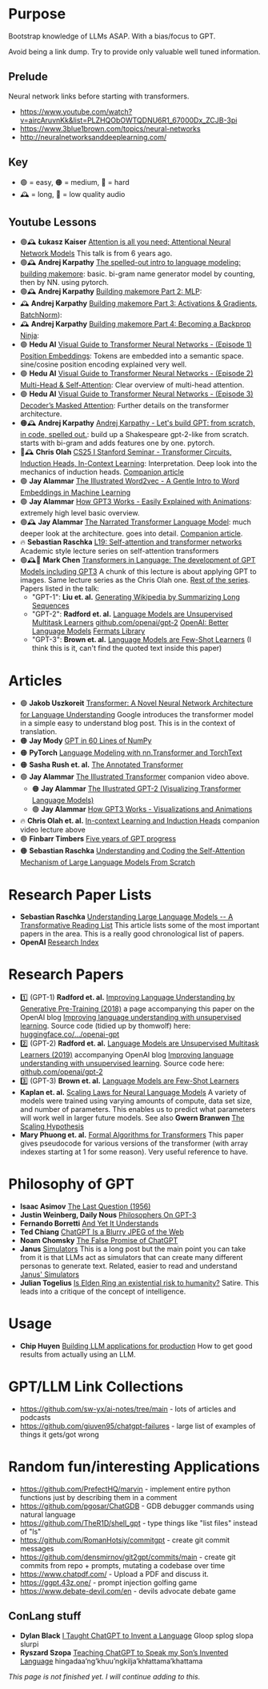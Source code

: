 # Purpose

Bootstrap knowledge of LLMs ASAP. With a bias/focus to GPT.

Avoid being a link dump. Try to provide only valuable well tuned information.

## Prelude

Neural network links before starting with transformers.

* https://www.youtube.com/watch?v=aircAruvnKk&list=PLZHQObOWTQDNU6R1_67000Dx_ZCJB-3pi
* https://www.3blue1brown.com/topics/neural-networks
* http://neuralnetworksanddeeplearning.com/

## Key

* 🟢 = easy, 🟠 = medium, 🔴 = hard
* 🕰️ = long, 🙉 = low quality audio

## Youtube Lessons

* 🟢🕰️ **Łukasz Kaiser** [Attention is all you need; Attentional Neural Network Models](https://www.youtube.com/watch?v=rBCqOTEfxvg) This talk is from 6 years ago.
* 🟢🕰️ **Andrej Karpathy** [The spelled-out intro to language modeling: building makemore](https://www.youtube.com/watch?v=PaCmpygFfXo): basic. bi-gram name generator model by counting, then by NN. using pytorch.
* 🟢🕰️ **Andrej Karpathy**  [Building makemore Part 2: MLP](https://www.youtube.com/watch?v=TCH_1BHY58I): 
* 🕰️ **Andrej Karpathy**  [Building makemore Part 3: Activations & Gradients, BatchNorm](https://www.youtube.com/watch?v=P6sfmUTpUmc)): 
* 🕰️ **Andrej Karpathy**  [Building makemore Part 4: Becoming a Backprop Ninja](https://www.youtube.com/watch?v=q8SA3rM6ckI): 
* 🟢 **Hedu AI** [Visual Guide to Transformer Neural Networks - (Episode 1) Position Embeddings](https://www.youtube.com/watch?v=dichIcUZfOw): Tokens are embedded into a semantic space. sine/cosine position encoding explained very well.
* 🟢 **Hedu AI** [Visual Guide to Transformer Neural Networks - (Episode 2) Multi-Head & Self-Attention](https://www.youtube.com/watch?v=mMa2PmYJlCo): Clear overview of multi-head attention.
* 🟢 **Hedu AI** [Visual Guide to Transformer Neural Networks - (Episode 3) Decoder’s Masked Attention](https://www.youtube.com/watch?v=gJ9kaJsE78k): Further details on the transformer architecture.
* 🟠🕰️ **Andrej Karpathy**  [Andrej Karpathy - Let's build GPT: from scratch, in code, spelled out.](https://www.youtube.com/watch?v=kCc8FmEb1nY): build up a Shakespeare gpt-2-like from scratch. starts with bi-gram and adds features one by one. pytorch.
* 🔴🕰️ **Chris Olah** [CS25 I Stanford Seminar - Transformer Circuits, Induction Heads, In-Context Learning](https://www.youtube.com/watch?v=pC4zRb_5noQ): Interpretation. Deep look into the mechanics of induction heads. [Companion article](https://transformer-circuits.pub/2022/in-context-learning-and-induction-heads/index.html)
* 🟢 **Jay Alammar** [The Illustrated Word2vec - A Gentle Intro to Word Embeddings in Machine Learning](https://www.youtube.com/watch?v=ISPId9Lhc1g)
* 🟢 **Jay Alammar** [How GPT3 Works - Easily Explained with Animations](https://www.youtube.com/watch?v=MQnJZuBGmSQ): extremely high level basic overview.
* 🟢🕰️ **Jay Alammar** [The Narrated Transformer Language Model](https://www.youtube.com/watch?v=-QH8fRhqFHM): much deeper look at the architecture. goes into detail. [Companion article](https://jalammar.github.io/illustrated-transformer/).
* 🔥 **Sebastian Raschka** [L19: Self-attention and transformer networks](https://sebastianraschka.com/blog/2021/dl-course.html#l19-self-attention-and-transformer-networks) Academic style lecture series on self-attention transformers
* 🟢🕰️🙉 **Mark Chen** [Transformers in Language: The development of GPT Models including GPT3](https://www.youtube.com/watch?v=qGkzHFllWDY) A chunk of this lecture is about applying GPT to images. Same lecture series as the Chris Olah one. [Rest of the series](https://www.youtube.com/playlist?list=PLoROMvodv4rNiJRchCzutFw5ItR_Z27CM). Papers listed in the talk:
   * "GPT-1": **Liu et. al.** [Generating Wikipedia by Summarizing Long Sequences](https://arxiv.org/abs/1801.10198)
   * "GPT-2": **Radford et. al.** [Language Models are Unsupervised Multitask Learners](https://d4mucfpksywv.cloudfront.net/better-language-models/language_models_are_unsupervised_multitask_learners.pdf) [github.com/openai/gpt-2](https://github.com/openai/gpt-2) [OpenAI: Better Language Models](https://openai.com/research/better-language-models) [Fermats Library](https://www.fermatslibrary.com/s/language-models-are-unsupervised-multitask-learners)
   * "GPT-3": **Brown et. al.** [Language Models are Few-Shot Learners](https://arxiv.org/abs/2005.14165) (I think this is it, can't find the quoted text inside this paper)

# Articles

* 🟢 **Jakob Uszkoreit** [Transformer: A Novel Neural Network Architecture for Language Understanding](https://ai.googleblog.com/2017/08/transformer-novel-neural-network.html) Google introduces the transformer model in a simple easy to understand blog post. This is in the context of translation.
* 🟠 **Jay Mody** [GPT in 60 Lines of NumPy](https://jaykmody.com/blog/gpt-from-scratch/)
* 🟠 **PyTorch** [Language Modeling with nn.Transformer and TorchText](https://pytorch.org/tutorials/beginner/transformer_tutorial.html)
* 🟠 **Sasha Rush et. al.** [The Annotated Transformer](http://nlp.seas.harvard.edu/annotated-transformer/)
* 🟢 **Jay Alammar** [The Illustrated Transformer](https://jalammar.github.io/illustrated-transformer/) companion video above.
  * 🟠 **Jay Alammar** [The Illustrated GPT-2 (Visualizing Transformer Language Models)](https://jalammar.github.io/illustrated-gpt2/)
  * 🟢 **Jay Alammar** [How GPT3 Works - Visualizations and Animations](https://jalammar.github.io/how-gpt3-works-visualizations-animations/)
* 🔥 **Chris Olah et. al.** [In-context Learning and Induction Heads](https://transformer-circuits.pub/2022/in-context-learning-and-induction-heads/index.html) companion video lecture above
* 🟢 **Finbarr Timbers** [Five years of GPT progress](https://finbarr.ca/five-years-of-gpt-progress/)
* 🟠 **Sebastian Raschka** [Understanding and Coding the Self-Attention Mechanism of Large Language Models From Scratch](https://sebastianraschka.com/blog/2023/self-attention-from-scratch.html)

# Research Paper Lists

* **Sebastian Raschka** [Understanding Large Language Models -- A Transformative Reading List](https://sebastianraschka.com/blog/2023/llm-reading-list.html) This article lists some of the most important papers in the area. This is a really good chronological list of papers.
* **OpenAI** [Research Index](https://openai.com/research)

# Research Papers

* 1️⃣ (GPT-1) **Radford et. al.** [Improving Language Understanding by Generative Pre-Training (2018)](https://cdn.openai.com/research-covers/language-unsupervised/language_understanding_paper.pdf) a page accompanying this paper on the OpenAI blog [Improving language understanding with unsupervised learning](https://openai.com/research/language-unsupervised). Source code (tidied up by thomwolf) here: [huggingface.co/.../openai-gpt](https://huggingface.co/docs/transformers/model_doc/openai-gpt)
* 2️⃣ (GPT-2) **Radford et. al.** [Language Models are Unsupervised Multitask Learners (2019)](https://cdn.openai.com/better-language-models/language_models_are_unsupervised_multitask_learners.pdf) accompanying OpenAI blog [Improving language understanding with unsupervised learning](https://openai.com/research/better-language-models). Source code here: [github.com/openai/gpt-2](https://github.com/openai/gpt-2)
* 3️⃣ (GPT-3) **Brown et. al.** [Language Models are Few-Shot Learners](https://openai.com/research/language-models-are-few-shot-learners)
* **Kaplan et. al.** [Scaling Laws for Neural Language Models](https://arxiv.org/abs/2001.08361) A variety of models were trained using varying amounts of compute, data set size, and number of parameters. This enables us to predict what parameters will work well in larger future models. See also **Gwern Branwen** [The Scaling Hypothesis](https://gwern.net/scaling-hypothesis)
* **Mary Phuong et. al.** [Formal Algorithms for Transformers](https://arxiv.org/abs/2207.09238) This paper gives pseudocode for various versions of the transformer (with array indexes starting at 1 for some reason). Very useful reference to have.

# Philosophy of GPT

* **Isaac Asimov** [The Last Question (1956)](http://users.ece.cmu.edu/~gamvrosi/thelastq.html)
* **Justin Weinberg, Daily Nous** [Philosophers On GPT-3](https://dailynous.com/2020/07/30/philosophers-gpt-3/)
* **Fernando Borretti** [And Yet It Understands](https://borretti.me/article/and-yet-it-understands)
* **Ted Chiang** [ChatGPT Is a Blurry JPEG of the Web](https://www.newyorker.com/tech/annals-of-technology/chatgpt-is-a-blurry-jpeg-of-the-web)
* **Noam Chomsky** [The False Promise of ChatGPT](https://www.nytimes.com/2023/03/08/opinion/noam-chomsky-chatgpt-ai.html)
* **Janus** [Simulators](https://generative.ink/posts/simulators/) This is a long post but the main point you can take from it is that LLMs act as simulators that can create many different personas to generate text. Related, easier to read and understand [Janus' Simulators](https://astralcodexten.substack.com/p/janus-simulators)
* **Julian Togelius** [Is Elden Ring an existential risk to humanity?](http://togelius.blogspot.com/2023/04/is-elden-ring-existential-risk-to.html) Satire. This leads into a critique of the concept of intelligence.

# Usage

* **Chip Huyen** [Building LLM applications for production](https://huyenchip.com/2023/04/11/llm-engineering.html) How to get good results from actually using an LLM.

# GPT/LLM Link Collections

* https://github.com/sw-yx/ai-notes/tree/main - lots of articles and podcasts
* https://github.com/giuven95/chatgpt-failures - large list of examples of things it gets/got wrong

# Random fun/interesting Applications

* https://github.com/PrefectHQ/marvin - implement entire python functions just by describing them in a comment
* https://github.com/pgosar/ChatGDB - GDB debugger commands using natural language
* https://github.com/TheR1D/shell_gpt - type things like "list files" instead of "ls"
* https://github.com/RomanHotsiy/commitgpt - create git commit messages
* https://github.com/densmirnov/git2gpt/commits/main - create git commits from repo + prompts, mutating a codebase over time
* https://www.chatpdf.com/ - Upload a PDF and discuss it.
* https://ggpt.43z.one/ - prompt injection golfing game
* https://www.debate-devil.com/en - devils advocate debate game

## ConLang stuff

* **Dylan Black** [I Taught ChatGPT to Invent a Language](https://maximumeffort.substack.com/p/i-taught-chatgpt-to-invent-a-language) Gloop splog slopa slurpi
* **Ryszard Szopa** [Teaching ChatGPT to Speak my Son’s Invented Language](https://szopa.medium.com/teaching-chatgpt-to-speak-my-sons-invented-language-9d109c0a0f05) hingadaa’ng’khuu’ngkilja’khłattama’khattama

*This page is not finished yet. I will continue adding to this.*
